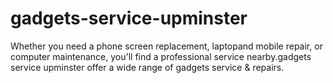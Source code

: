 # gadgets-service-upminster
Whether you need a phone screen replacement, laptopand mobile repair, or computer maintenance, you'll find a professional service nearby.gadgets service upminster offer a wide range of gadgets service &amp; repairs. 
